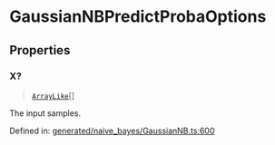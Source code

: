 # GaussianNBPredictProbaOptions

## Properties

### X?

> [`ArrayLike`](../types/ArrayLike.md)[]

The input samples.

Defined in:  [generated/naive\_bayes/GaussianNB.ts:600](https://github.com/transitive-bullshit/scikit-learn-ts/blob/92ab806/packages/sklearn/src/generated/naive_bayes/GaussianNB.ts#L600)

